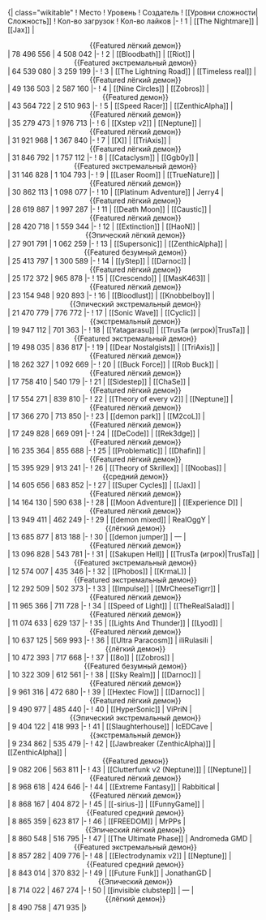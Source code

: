 {| class="wikitable"
! Место
! Уровень
! Создатель
! [[Уровни сложности|Сложность]]
! Кол-во загрузок
! Кол-во лайков
|-
! 1
| [[The Nightmare]]
| [[Jax]]
| <center>{{Featured лёгкий демон}}</center>
| 78 496 556
| 4 508 042
|-
! 2
| [[Bloodbath]]
| [[Riot]]
| <center>{{Featured экстремальный демон}}</center>
| 64 539 080
| 3 259 199
|-
! 3
| [[The Lightning Road]]
| [[Timeless real]]
| <center>{{Featured лёгкий демон}}</center>
| 49 136 503
| 2 587 160
|-
! 4
| [[Nine Circles]]
| [[Zobros]]
| <center>{{Featured демон}}</center>
| 43 564 722
| 2 510 963
|-
! 5
| [[Speed Racer]]
| [[ZenthicAlpha]]
| <center>{{Featured лёгкий демон}}</center>
| 35 279 473
| 1 976 713
|-
! 6
| [[Xstep v2]]
| [[Neptune]]
| <center>{{Featured лёгкий демон}}</center>
| 31 921 968
| 1 367 840
|-
! 7
| [[X]]
| [[TriAxis]]
| <center>{{Featured лёгкий демон}}</center>
| 31 846 792
| 1 757 112
|-
! 8
| [[Cataclysm]]
| [[Ggb0y]]
| <center>{{Featured экстремальный демон}}</center>
| 31 146 828
| 1 104 793
|-
! 9
| [[Laser Room]]
| [[TrueNature]]
| <center>{{Featured лёгкий демон}}</center>
| 30 862 113
| 1 098 077
|-
! 10
| [[Platinum Adventure]]
| Jerry4
| <center>{{Featured лёгкий демон}}</center>
| 28 619 887
| 1 997 287
|-
! 11
| [[Death Moon]]
| [[Caustic]]
| <center>{{Featured лёгкий демон}}</center>
| 28 420 718
| 1 559 344
|-
! 12
| [[Extinction]]
| [[HaoN]]
| <center>{{Эпический лёгкий демон}}</center>
| 27 901 791
| 1 062 259
|-
! 13
| [[Supersonic]]
| [[ZenthicAlpha]]
| <center>{{Featured безумный демон}}</center>
| 25 413 797
| 1 300 589
|-
! 14
| [[yStep]]
| [[Darnoc]]
| <center>{{Featured лёгкий демон}}</center>
| 25 172 372
| 965 878
|-
! 15
| [[Crescendo]]
| [[MasK463]]
| <center>{{Featured лёгкий демон}}</center>
| 23 154 948
| 920 893
|-
! 16
| [[Bloodlust]]
| [[Knobbelboy]]
| <center>{{Эпический экстремальный демон}}</center>
| 21 470 779
| 776 772
|-
! 17
| [[Sonic Wave]]
| [[Cyclic]]
| <center>{{экстремальный демон}}</center>
| 19 947 112
| 701 363
|-
! 18
| [[Yatagarasu]]
| [[TrusTa (игрок)|TrusTa]]
| <center>{{Featured экстремальный демон}}</center>
| 19 498 035
| 836 817
|-
! 19
| [[Dear Nostalgists]]
| [[TriAxis]]
| <center>{{Featured лёгкий демон}}</center>
| 18 262 327
| 1 092 669
|-
! 20
| [[Buck Force]]
| [[Rob Buck]]
| <center>{{Featured лёгкий демон}}</center>
| 17 758 410
| 540 179
|-
! 21
| [[Sidestep]]
| [[ChaSe]]
| <center>{{Featured лёгкий демон}}</center>
| 17 554 271
| 839 810
|-
! 22
| [[Theory of every v2]]
| [[Neptune]]
| <center>{{Featured лёгкий демон}}</center>
| 17 366 270
| 713 850
|-
! 23
| [[demon park]]
| [[M2coL]]
| <center>{{Featured лёгкий демон}}</center>
| 17 249 828
| 669 091
|-
! 24
| [[DeCode]]
| [[Rek3dge]]
| <center>{{Featured лёгкий демон}}</center>
| 16 235 364
| 855 688
|-
! 25
| [[Problematic]]
| [[Dhafin]]
| <center>{{Featured лёгкий демон}}</center>
| 15 395 929
| 913 241
|-
! 26
| [[Theory of Skrillex]]
| [[Noobas]]
| <center>{{средний демон}}</center>
| 14 605 656
| 683 852
|-
! 27
| [[Super Cycles]]
| [[Jax]]
| <center>{{Featured лёгкий демон}}</center>
| 14 164 130
| 590 638
|-
! 28
| [[Moon Adventure]]
| [[Experience D]]
| <center>{{Featured лёгкий демон}}</center>
| 13 949 411
| 462 249
|-
! 29
| [[demon mixed]]
| RealOggY
| <center>{{лёгкий демон}}</center>
| 13 685 877
| 813 188
|-
! 30
| [[demon jumper]]
| —
| <center>{{Featured лёгкий демон}}</center>
| 13 096 828
| 543 781
|-
! 31
| [[Sakupen Hell]]
| [[TrusTa (игрок)|TrusTa]]
| <center>{{Featured экстремальный демон}}</center>
| 12 574 007
| 435 346
|-
! 32
| [[Phobos]]
| [[KrmaL]]
| <center>{{Featured экстремальный демон}}</center>
| 12 292 509
| 502 373
|-
! 33
| [[Impulse]]
| [[MrCheeseTigrr]]
| <center>{{Featured лёгкий демон}}</center>
| 11 965 366
| 711 728
|-
! 34
| [[Speed of Light]]
| [[TheRealSalad]]
| <center>{{Featured лёгкий демон}}</center>
| 11 074 633
| 629 137
|-
! 35
| [[Lights And Thunder]]
| [[Lyod]]
| <center>{{Featured лёгкий демон}}</center>
| 10 637 125
| 569 993
|-
! 36
| [[Ultra Paracosm]]
| iIiRulasiIi
| <center>{{лёгкий демон}}</center>
| 10 472 393
| 717 668
|-
! 37
| [[8o]]
| [[Zobros]]
| <center>{{Featured безумный демон}}</center>
| 10 322 309
| 612 561
|-
! 38
| [[Sky Realm]]
| [[Darnoc]]
| <center>{{Featured лёгкий демон}}</center>
| 9 961 316
| 472 680
|-
! 39
| [[Hextec Flow]]
| [[Darnoc]]
| <center>{{Featured лёгкий демон}}</center>
| 9 490 977
| 485 440
|-
! 40
| [[HyperSonic]]
| ViPriN
| <center>{{Эпический экстремальный демон}}</center>
| 9 404 122
| 418 993
|-
! 41
| [[Slaughterhouse]]
| IcEDCave
| <center>{{экстремальный демон}}</center>
| 9 234 862
| 535 479
|-
! 42
| [[Jawbreaker (ZenthicAlpha)]]
| [[ZenthicAlpha]]
| <center>{{Featured демон}}</center>
| 9 082 206
| 563 811
|-
! 43
| [[Clutterfunk v2 (Neptune)]]
| [[Neptune]]
| <center>{{Featured лёгкий демон}}</center>
| 8 968 618
| 424 646
|-
! 44
| [[Extreme Fantasy]]
| Rabbitical
| <center>{{Featured лёгкий демон}}</center>
| 8 868 167
| 404 872
|-
! 45
| [[-sirius-]]
| [[FunnyGame]]
| <center>{{Featured средний демон}}</center>
| 8 865 359
| 623 817
|-
! 46
| [[FREEDOM]]
| MrPPs
| <center>{{Эпический лёгкий демон}}</center>
| 8 860 548
| 516 795
|-
! 47
| [[The Ultimate Phase]]
| Andromeda GMD
| <center>{{Featured экстремальный демон}}</center>
| 8 857 282
| 409 776
|-
! 48
| [[Electrodynamix v2]]
| [[Neptune]]
| <center>{{Featured средний демон}}</center>
| 8 843 014
| 370 832
|-
! 49
| [[Future Funk]]
| JonathanGD
| <center>{{Эпический демон}}</center>
| 8 714 022
| 467 274
|-
! 50
| [[invisible clubstep]]
| —
| <center>{{лёгкий демон}}</center>
| 8 490 758
| 471 935
|}